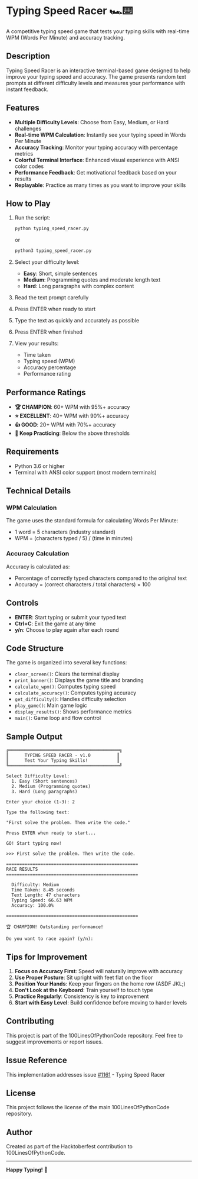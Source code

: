 # Typing Speed Racer 🏎️⌨️

A competitive typing speed game that tests your typing skills with real-time WPM (Words Per Minute) and accuracy tracking.

## Description

Typing Speed Racer is an interactive terminal-based game designed to help improve your typing speed and accuracy. The game presents random text prompts at different difficulty levels and measures your performance with instant feedback.

## Features

- **Multiple Difficulty Levels**: Choose from Easy, Medium, or Hard challenges
- **Real-time WPM Calculation**: Instantly see your typing speed in Words Per Minute
- **Accuracy Tracking**: Monitor your typing accuracy with percentage metrics
- **Colorful Terminal Interface**: Enhanced visual experience with ANSI color codes
- **Performance Feedback**: Get motivational feedback based on your results
- **Replayable**: Practice as many times as you want to improve your skills

## How to Play

1. Run the script:
   ```bash
   python typing_speed_racer.py
   ```
   or
   ```bash
   python3 typing_speed_racer.py
   ```

2. Select your difficulty level:
   - **Easy**: Short, simple sentences
   - **Medium**: Programming quotes and moderate length text
   - **Hard**: Long paragraphs with complex content

3. Read the text prompt carefully

4. Press ENTER when ready to start

5. Type the text as quickly and accurately as possible

6. Press ENTER when finished

7. View your results:
   - Time taken
   - Typing speed (WPM)
   - Accuracy percentage
   - Performance rating

## Performance Ratings

- **🏆 CHAMPION**: 60+ WPM with 95%+ accuracy
- **⭐ EXCELLENT**: 40+ WPM with 90%+ accuracy
- **👍 GOOD**: 20+ WPM with 70%+ accuracy
- **💪 Keep Practicing**: Below the above thresholds

## Requirements

- Python 3.6 or higher
- Terminal with ANSI color support (most modern terminals)

## Technical Details

### WPM Calculation

The game uses the standard formula for calculating Words Per Minute:
- 1 word = 5 characters (industry standard)
- WPM = (characters typed / 5) / (time in minutes)

### Accuracy Calculation

Accuracy is calculated as:
- Percentage of correctly typed characters compared to the original text
- Accuracy = (correct characters / total characters) × 100

## Controls

- **ENTER**: Start typing or submit your typed text
- **Ctrl+C**: Exit the game at any time
- **y/n**: Choose to play again after each round

## Code Structure

The game is organized into several key functions:

- `clear_screen()`: Clears the terminal display
- `print_banner()`: Displays the game title and branding
- `calculate_wpm()`: Computes typing speed
- `calculate_accuracy()`: Computes typing accuracy
- `get_difficulty()`: Handles difficulty selection
- `play_game()`: Main game logic
- `display_results()`: Shows performance metrics
- `main()`: Game loop and flow control

## Sample Output

```
╔══════════════════════════════════════════╗
║      TYPING SPEED RACER - v1.0          ║
║      Test Your Typing Skills!           ║
╚══════════════════════════════════════════╝

Select Difficulty Level:
  1. Easy (Short sentences)
  2. Medium (Programming quotes)
  3. Hard (Long paragraphs)

Enter your choice (1-3): 2

Type the following text:

"First solve the problem. Then write the code."

Press ENTER when ready to start...

GO! Start typing now!

>>> First solve the problem. Then write the code.

==================================================
RACE RESULTS
==================================================

  Difficulty: Medium
  Time Taken: 8.45 seconds
  Text Length: 47 characters
  Typing Speed: 66.63 WPM
  Accuracy: 100.0%

==================================================

🏆 CHAMPION! Outstanding performance!

Do you want to race again? (y/n):
```

## Tips for Improvement

1. **Focus on Accuracy First**: Speed will naturally improve with accuracy
2. **Use Proper Posture**: Sit upright with feet flat on the floor
3. **Position Your Hands**: Keep your fingers on the home row (ASDF JKL;)
4. **Don't Look at the Keyboard**: Train yourself to touch type
5. **Practice Regularly**: Consistency is key to improvement
6. **Start with Easy Level**: Build confidence before moving to harder levels

## Contributing

This project is part of the 100LinesOfPythonCode repository. Feel free to suggest improvements or report issues.

## Issue Reference

This implementation addresses issue [#1161](https://github.com/sumanth-0/100LinesOfPythonCode/issues/1161) - Typing Speed Racer

## License

This project follows the license of the main 100LinesOfPythonCode repository.

## Author

Created as part of the Hacktoberfest contribution to 100LinesOfPythonCode.

---

**Happy Typing! 🚀**
